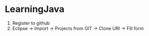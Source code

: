 # LearningJava


1. Register to github
2. Eclipse -> Import -> Projects from GIT -> Clone URI -> Fill form
